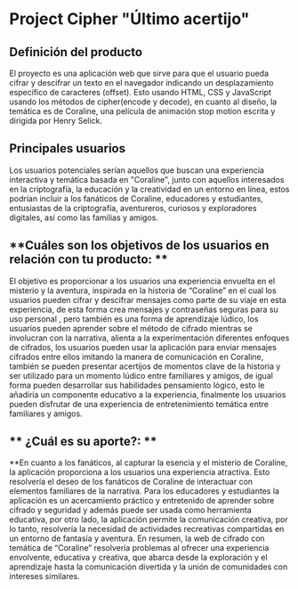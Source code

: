 # Project Cipher "Último acertijo" 

## Definición del producto

El proyecto es una aplicación web que sirve para que el usuario pueda cifrar y descifrar un texto en el navegador indicando un desplazamiento específico de caracteres (offset). Esto usando HTML, CSS y JavaScript usando los métodos de cipher(encode y decode), en cuanto al diseño, la temática es de Coraline, una película de animación stop motion escrita y dirigida por Henry Selick.
## Principales usuarios

Los usuarios potenciales serían aquellos que buscan una experiencia interactiva y temática basada en "Coraline", junto con aquellos interesados en la criptografía, la educación y la creatividad en un entorno en línea, estos podrían incluir a los fanáticos de Coraline, educadores y estudiantes, entusiastas de la criptografía, aventureros, curiosos y exploradores digitales, así como las familias y amigos.

## **Cuáles son los objetivos de los usuarios en relación con tu producto: **

El objetivo es proporcionar a los usuarios una experiencia envuelta en el misterio y la aventura, inspirada en la historia de “Coraline” en el cual los usuarios pueden cifrar y descifrar mensajes como parte de su viaje en esta experiencia, de esta forma crea mensajes y contraseñas seguras para su uso personal , pero también es una forma de aprendizaje lúdico, los usuarios pueden aprender sobre el método de cifrado mientras se involucran con la narrativa, alienta a la experimentación diferentes enfoques de cifrados, los usuarios pueden usar la aplicación para enviar mensajes cifrados entre ellos imitando la manera de comunicación en Coraline, también se pueden presentar acertijos de momentos clave de la historia y ser utilizado para un momento lúdico entre familiares y amigos, de igual forma pueden desarrollar sus habilidades pensamiento lógico, esto le añadiría un componente educativo a la experiencia, finalmente los usuarios pueden disfrutar de una experiencia de entretenimiento temática entre familiares y amigos.

## ** ¿Cuál es su aporte?: **

**En cuanto a los fanáticos, al capturar la esencia y el misterio de Coraline, la aplicación proporciona a los usuarios una experiencia atractiva. Esto resolvería el deseo de los fanáticos de Coraline de interactuar con elementos familiares de la narrativa. Para los educadores y estudiantes la aplicación es un acercamiento práctico y entretenido de aprender sobre cifrado y seguridad y además puede ser usada como herramienta educativa, por otro lado, la aplicación permite la comunicación creativa, por lo tanto, resolvería la necesidad de actividades recreativas compartidas en un entorno de fantasía y aventura. En resumen, la web de cifrado con temática de “Coraline” resolvería problemas al ofrecer una experiencia envolvente, educativa y creativa, que abarca desde la exploración y el aprendizaje hasta la comunicación divertida y la unión de comunidades con intereses similares.